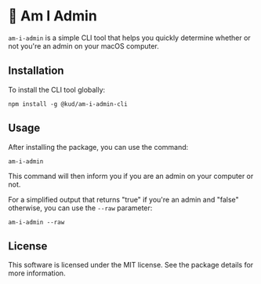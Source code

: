 # 👑 Am I Admin

`am-i-admin` is a simple CLI tool that helps you quickly determine whether or not you're an admin on your macOS computer.

## Installation

To install the CLI tool globally:

```
npm install -g @kud/am-i-admin-cli
```

## Usage

After installing the package, you can use the command:

```
am-i-admin
```

This command will then inform you if you are an admin on your computer or not.

For a simplified output that returns "true" if you're an admin and "false" otherwise, you can use the `--raw` parameter:

```
am-i-admin --raw
```

## License

This software is licensed under the MIT license. See the package details for more information.
